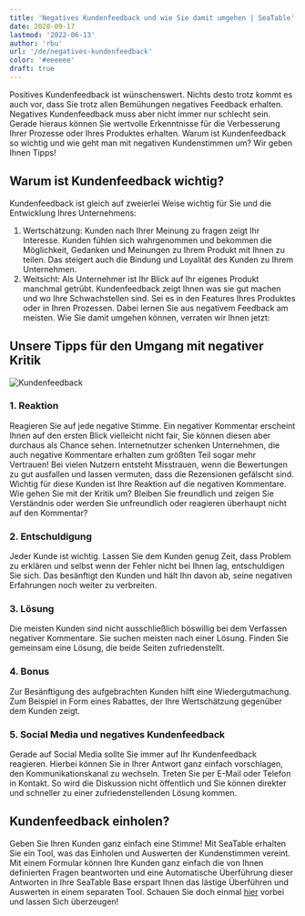 ```yaml
---
title: 'Negatives Kundenfeedback und wie Sie damit umgehen | SeaTable'
date: 2020-09-17
lastmod: '2022-06-13'
author: 'rbu'
url: '/de/negatives-kundenfeedback'
color: '#eeeeee'
draft: true
---
```


Positives Kundenfeedback ist wünschenswert. Nichts desto trotz kommt es auch vor, dass Sie trotz allen Bemühungen negatives Feedback erhalten. Negatives Kundenfeedback muss aber nicht immer nur schlecht sein. Gerade hieraus können Sie wertvolle Erkenntnisse für die Verbesserung Ihrer Prozesse oder Ihres Produktes erhalten. Warum ist Kundenfeedback so wichtig und wie geht man mit negativen Kundenstimmen um? Wir geben Ihnen Tipps!

## Warum ist Kundenfeedback wichtig?

Kundenfeedback ist gleich auf zweierlei Weise wichtig für Sie und die Entwicklung Ihres Unternehmens:

1. Wertschätzung: Kunden nach Ihrer Meinung zu fragen zeigt Ihr Interesse. Kunden fühlen sich wahrgenommen und bekommen die Möglichkeit, Gedanken und Meinungen zu Ihrem Produkt mit Ihnen zu teilen. Das steigert auch die Bindung und Loyalität des Kunden zu Ihrem Unternehmen.
2. Weitsicht: Als Unternehmer ist Ihr Blick auf Ihr eigenes Produkt manchmal getrübt. Kundenfeedback zeigt Ihnen was sie gut machen und wo Ihre Schwachstellen sind. Sei es in den Features Ihres Produktes oder in Ihren Prozessen. Dabei lernen Sie aus negativem Feedback am meisten. Wie Sie damit umgehen können, verraten wir Ihnen jetzt:

## Unsere Tipps für den Umgang mit negativer Kritik

![Kundenfeedback](https://seatable.de/wp-content/uploads/2020/09/dose-media-bU6JyhSI6zo-unsplash-scaled-1.jpg)

### 1\. Reaktion

Reagieren Sie auf jede negative Stimme. Ein negativer Kommentar erscheint Ihnen auf den ersten Blick vielleicht nicht fair, Sie können diesen aber durchaus als Chance sehen. Internetnutzer schenken Unternehmen, die auch negative Kommentare erhalten zum größten Teil sogar mehr Vertrauen! Bei vielen Nutzern entsteht Misstrauen, wenn die Bewertungen zu gut ausfallen und lassen vermuten, dass die Rezensionen gefälscht sind. Wichtig für diese Kunden ist Ihre Reaktion auf die negativen Kommentare. Wie gehen Sie mit der Kritik um? Bleiben Sie freundlich und zeigen Sie Verständnis oder werden Sie unfreundlich oder reagieren überhaupt nicht auf den Kommentar?

### 2\. Entschuldigung

Jeder Kunde ist wichtig. Lassen Sie dem Kunden genug Zeit, dass Problem zu erklären und selbst wenn der Fehler nicht bei Ihnen lag, entschuldigen Sie sich. Das besänftigt den Kunden und hält Ihn davon ab, seine negativen Erfahrungen noch weiter zu verbreiten.

### 3\. Lösung

Die meisten Kunden sind nicht ausschließlich böswillig bei dem Verfassen negativer Kommentare. Sie suchen meisten nach einer Lösung. Finden Sie gemeinsam eine Lösung, die beide Seiten zufriedenstellt.

### 4\. Bonus

Zur Besänftigung des aufgebrachten Kunden hilft eine Wiedergutmachung. Zum Beispiel in Form eines Rabattes, der Ihre Wertschätzung gegenüber dem Kunden zeigt.

### 5\. Social Media und negatives Kundenfeedback

Gerade auf Social Media sollte Sie immer auf Ihr Kundenfeedback reagieren. Hierbei können Sie in Ihrer Antwort ganz einfach vorschlagen, den Kommunikationskanal zu wechseln. Treten Sie per E-Mail oder Telefon in Kontakt. So wird die Diskussion nicht öffentlich und Sie können direkter und schneller zu einer zufriedenstellenden Lösung kommen.

## Kundenfeedback einholen?

Geben Sie Ihren Kunden ganz einfach eine Stimme! Mit SeaTable erhalten Sie ein Tool, was das Einholen und Auswerten der Kundenstimmen vereint. Mit einem Formular können Ihre Kunden ganz einfach die von Ihnen definierten Fragen beantworten und eine Automatische Überführung dieser Antworten in Ihre SeaTable Base erspart Ihnen das lästige Überführen und Auswerten in einem separaten Tool. Schauen Sie doch einmal [hier](https://seatable.io/kundenfeedback-mit-seatable/) vorbei und lassen Sich überzeugen!

